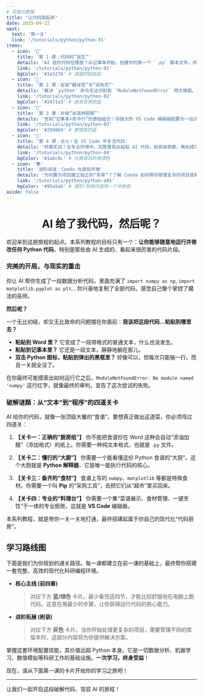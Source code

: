 ```yaml
---
# 页面元数据
title: "让代码跑起来"
date: 2025-09-22
next:
  text: '第一关'
  link: '/tutorials/python/python-01'
items:
  - icon: '📄'
    title: '第 1 课：代码的“诞生”'
    details: 'AI 给的代码往哪放？从记事本开始，创建你的第一个 `.py` 脚本文件，并学习为何需要用命令行来“请求”电脑运行它。'
    link: '/tutorials/python/python-01'
    bgColor: '#1a5276' # 深邃的起始蓝
  - icon: '🧩'
    title: '第 2 课：安装“翻译官”与“采购员”'
    details: '解决 `python` 命令无法识别和 `ModuleNotFoundError` 两大难题。安装 Python 核心，并掌握用 `pip` 这位“采购员”备齐所有必需的库。'
    link: '/tutorials/python/python-02'
    bgColor: '#2471a3' # 逐渐变亮的蓝
  - icon: '🚀'
    title: '第 3 课：升级“米其林厨房”'
    details: '告别“记事本+命令行”的原始组合！将强大的 VS Code 编辑器配置为一站式科研工作站，体验代码高亮、智能提示和一键运行的快感。'
    link: '/tutorials/python/python-03'
    bgColor: '#2980b9' # 更明亮的蓝
  - icon: '🎉'
    title: '第 4 课：点火！在 VS Code 中复活代码'
    details: '终极实战！在专业环境中，完整重现从粘贴 AI 代码，到安装依赖，再到成功运行并看到结果的全过程，真正成为代码的驾驭者。'
    link: '/tutorials/python/python-04'
    bgColor: '#1abc9c' # 代表成功的青绿色
  - icon: '📚'
    title: '进阶阅读：Conda 与虚拟环境'
    details: '为何要为项目建立独立的“车库”？了解 Conda 如何帮你管理复杂的项目依赖，避免不同库版本之间的冲突。'
    link: '/tutorials/python/python-a01'
    bgColor: '#95a5a6' # 进阶/附录内容用一个中性色
aside: false
---
```


<h1 style="text-align:center;">AI 给了我代码，然后呢？</h1>

欢迎来到这趟旅程的起点。本系列教程的目标只有一个：**让你能够随意地运行并修改任何 Python 代码**，特别是那些由 AI 生成的、看起来很厉害的代码片段。

### 完美的开局，与现实的重击

你让 AI 帮你生成了一段数据分析代码，里面充满了 `import numpy as np`, `import matplotlib.pyplot as plt`... 你兴奋地复制了全部代码，感觉自己像个掌控了魔法的巫师。

**然后呢？**

一个无比初级，却又无比致命的问题摆在你面前：**我该把这段代码...粘贴到哪里去？**

*   **粘贴到 Word 里？** 它变成了一段带格式的普通文本，什么也没发生。
*   **粘贴到记事本里？** 它还是一段文本，静静地躺在那儿。
*   **双击 Python 图标，粘贴到弹出的黑框里？** 好像可以，但每次只能输一行，而且一关就全没了。

在你最终可能摸索出如何运行它之后，`ModuleNotFoundError: No module named 'numpy'` 这行红字，就像最终的审判，宣告了这次尝试的失败。

### 破解谜题：从“文本”到“程序”的四道关卡

AI 给你的代码，就像一张顶级大餐的“食谱”。要想真正做出这道菜，你必须闯过四道关：

1.  **【关卡一：正确的“厨房纸”】** 你不能把食谱抄在 Word 这种会自动“添油加醋”（添加格式）的纸上。你需要一种纯文本格式，也就是 `.py` 文件。

2.  **【关卡二：懂行的“大厨”】** 你需要一个能看懂这份 Python 食谱的“大厨”。这个大厨就是 **Python 解释器**，它是唯一能执行代码的核心。

3.  **【关卡三：备齐的“食材”】** 食谱上写的 `numpy`、`matplotlib` 等都是特殊食材。你需要一个叫 **Pip** 的“采购工具”，去把它们从“超市”里买回来。

4.  **【关卡四：专业的“料理台”】** 你需要一个集“菜谱展示、食材管理、一键烹饪”于一体的专业厨房。这就是 **VS Code** 编辑器。

本系列教程，就是带你一关一关地打通，最终搭建起属于你自己的现代化“代码厨房”。

## 学习路线图

下面是我们为你规划的通关路径。每一课都建立在前一课的基础上，最终帮你搭建一套完整、高效的现代化科研编程环境。

*   **核心主线 (前四章)**
    > 对应下方 **蓝/绿色** 卡片。最少看完这四节，才能比较舒服地在电脑上跑代码。这意在用最少的步骤，让你获得运行代码的核心能力。

*   **进阶拓展 (附录)**
    > 对应下方 **灰色** 卡片。当你开始处理更复杂的项目，需要管理不同的库版本时，这部分内容将为你提供解决方案。

掌握这套环境配置技能，其价值远超 Python 本身。它是一切数据分析、机器学习、数值模拟等科研工作的基础设施。**一次学习，终身受益**！

现在，请从下面第一课的卡片开始你的学习之旅吧！

<ResearchIndex />

---

让我们一起开启这段破解代码、驾驭 AI 的旅程！